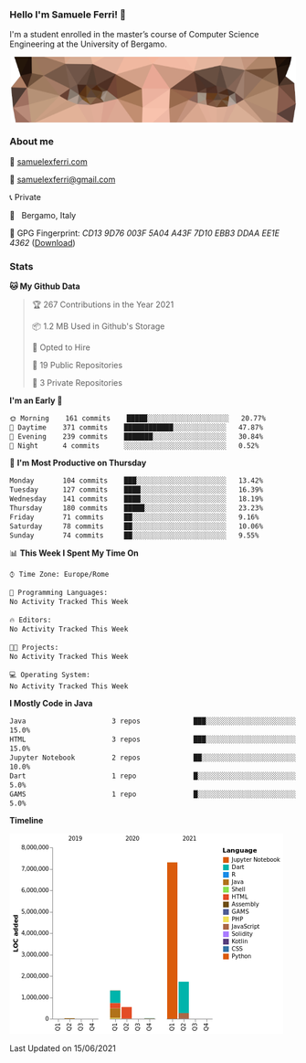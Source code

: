 ### Hello I'm Samuele Ferri! 👋

I'm a student enrolled in the master’s course of Computer Science Engineering at the University of Bergamo.

<p align='center'><img width=500 align='center' src="https://github.com/samuelexferri/samuelexferri/raw/master/images/eyes.png"></p>

### About me

:compass: [samuelexferri.com](https://www.samuelexferri.com)

:email: [samuelexferri@gmail.com](mailto:samuelexferri@gmail.com)

:telephone_receiver: Private

:round_pushpin:   Bergamo, Italy

:key: GPG Fingerprint: _CD13 9D76 003F 5A04 A43F 7D10 EBB3 DDAA EE1E 4362_ ([Download](https://samuelexferri.com/CD139D76003F5A04A43F7D10EBB3DDAAEE1E4362.asc))

### Stats

<!--START_SECTION:waka-->
**🐱 My Github Data** 

> 🏆 267 Contributions in the Year 2021
 > 
> 📦 1.2 MB Used in Github's Storage 
 > 
> 💼 Opted to Hire
 > 
> 📜 19 Public Repositories 
 > 
> 🔑 3 Private Repositories  
 > 
**I'm an Early 🐤** 

```text
🌞 Morning    161 commits    █████░░░░░░░░░░░░░░░░░░░░   20.77% 
🌆 Daytime    371 commits    ████████████░░░░░░░░░░░░░   47.87% 
🌃 Evening    239 commits    ███████░░░░░░░░░░░░░░░░░░   30.84% 
🌙 Night      4 commits      ░░░░░░░░░░░░░░░░░░░░░░░░░   0.52%

```
📅 **I'm Most Productive on Thursday** 

```text
Monday       104 commits    ███░░░░░░░░░░░░░░░░░░░░░░   13.42% 
Tuesday      127 commits    ████░░░░░░░░░░░░░░░░░░░░░   16.39% 
Wednesday    141 commits    ████░░░░░░░░░░░░░░░░░░░░░   18.19% 
Thursday     180 commits    █████░░░░░░░░░░░░░░░░░░░░   23.23% 
Friday       71 commits     ██░░░░░░░░░░░░░░░░░░░░░░░   9.16% 
Saturday     78 commits     ██░░░░░░░░░░░░░░░░░░░░░░░   10.06% 
Sunday       74 commits     ██░░░░░░░░░░░░░░░░░░░░░░░   9.55%

```


📊 **This Week I Spent My Time On** 

```text
⌚︎ Time Zone: Europe/Rome

💬 Programming Languages: 
No Activity Tracked This Week

🔥 Editors: 
No Activity Tracked This Week

🐱‍💻 Projects: 
No Activity Tracked This Week

💻 Operating System: 
No Activity Tracked This Week

```

**I Mostly Code in Java** 

```text
Java                     3 repos             ███░░░░░░░░░░░░░░░░░░░░░░   15.0% 
HTML                     3 repos             ███░░░░░░░░░░░░░░░░░░░░░░   15.0% 
Jupyter Notebook         2 repos             ██░░░░░░░░░░░░░░░░░░░░░░░   10.0% 
Dart                     1 repo              █░░░░░░░░░░░░░░░░░░░░░░░░   5.0% 
GAMS                     1 repo              █░░░░░░░░░░░░░░░░░░░░░░░░   5.0%

```


**Timeline**

![Chart not found](https://raw.githubusercontent.com/samuelexferri/samuelexferri/master/charts/bar_graph.png) 


 Last Updated on 15/06/2021
<!--END_SECTION:waka-->
